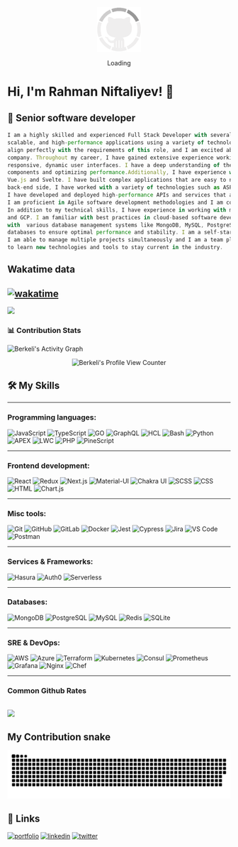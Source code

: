 

<div align="center">
    <img src="GitHub.gif" height="100" />
    <p>Loading</p>
</div>

# Hi, I'm Rahman Niftaliyev! 👋   



## 🚀 Senior software developer



```js
I am a highly skilled and experienced Full Stack Developer with several years of experience in developing and deploying robust, 
scalable, and high-performance applications using a variety of technologies. I am confident that my skills and qualifications 
align perfectly with the requirements of this role, and I am excited about the opportunity to contribute to the success of your 
company. Throughout my career, I have gained extensive experience working with REACT for building 
responsive, dynamic user interfaces. I have a deep understanding of the framework, and I am well-versed in creating reusable 
components and optimizing performance.Additionally, I have experience with other modern front-end frameworks such as Angular, 
Vue.js and Svelte. I have built complex applications that are easy to navigate visually appealing and easy to use. On the 
back-end side, I have worked with a variety of technologies such as ASP.NET, JAVA Spring Boot, NODE.JS, PYTHON, and DJANGO.
I have developed and deployed high-performance APIs and services that are scalable, secure, and easy to maintain. 
I am proficient in Agile software development methodologies and I am comfortable in working with Git version control and JIRA.
In addition to my technical skills, I have experience in working with microservices architecture, cloud platforms like AWS, Azure, 
and GCP. I am familiar with best practices in cloud-based software development, deployment and scaling. I have hands-on experience 
with  various database management systems like MongoDB, MySQL, PostgreSQL and Oracle, so I am able to create, maintain and optimize 
databases to ensure optimal performance and stability. I am a self-starter who thrives in a fast-paced, deadline-driven environment. 
I am able to manage multiple projects simultaneously and I am a team player with excellent communication skills. I am always eager 
to learn new technologies and tools to stay current in the industry.
```







## Wakatime data
[![wakatime](https://wakatime.com/badge/user/84b46ad6-f0fa-463b-91b1-741fdcdd4f93.svg)](https://wakatime.com/@84b46ad6-f0fa-463b-91b1-741fdcdd4f93)
-------------------
<a href="https://wakatime.com"><img src="https://wakatime.com/share/@noobdev/fdc4cb0d-5d34-4bb8-b1d7-f5b7811fa13a.png" width="1012" /></a>



### 📊 Contribution Stats

<img alt="Berkeli's Activity Graph" src="https://github-readme-activity-graph.cyclic.app/graph/?username=rahmaniftaliyev&bg_color=1F222E&color=F8D866&line=F85D7F&point=FFFFFF&hide_border=true" />

<p align="center"> 

<img src="https://komarev.com/ghpvc/?username=rahmaniftaliyev" alt="Berkeli's Profile View Counter"/>

</p>


## 🛠️ My Skills
-------------------
### Programming languages:

![JavaScript](https://img.shields.io/badge/-JavaScript-000?&logo=JavaScript)
![TypeScript](https://img.shields.io/badge/-TypeScript-000?&logo=TypeScript&logoColor=007ACC)
![GO](https://img.shields.io/badge/-GO-000?&logo=Go)
![GraphQL](https://img.shields.io/badge/-GraphQL-000?&logo=GraphQL)
![HCL](https://img.shields.io/badge/-HCL-000?&logo=HCL)
![Bash](https://img.shields.io/badge/-Bash-000?&logo=GNU-Bash)
![Python](https://img.shields.io/badge/-Python-000?&logo=Python)
![APEX](https://img.shields.io/badge/-APEX-000?&logo=Salesforce)
![LWC](https://img.shields.io/badge/-LWC-000?&logo=Salesforce)
![PHP](https://img.shields.io/badge/-PHP-000?&logo=PHP)
![PineScript](https://img.shields.io/badge/-PineScript-000?&logo=TradingView)

-------------------
### Frontend development:

![React](https://img.shields.io/badge/-React-000?&logo=React)
![Redux](https://img.shields.io/badge/-Redux-000?&logo=Redux)
![Next.js](https://img.shields.io/badge/-Next.js-000?&logo=Next.js)
![Material-UI](https://img.shields.io/badge/-Material--UI-000?&logo=Material-UI)
![Chakra UI](https://img.shields.io/badge/-Chakra%20UI-000?&logo=Chakra-UI)
![SCSS](https://img.shields.io/badge/-SCSS-000?&logo=Sass)
![CSS](https://img.shields.io/badge/-CSS-000?&logo=CSS3)
![HTML](https://img.shields.io/badge/-HTML-000?&logo=HTML5)
![Chart.js](https://img.shields.io/badge/-Chart.js-000?&logo=Chart.js)

-------------------
### Misc tools:

![Git](https://img.shields.io/badge/-Git-000?&logo=Git)
![GitHub](https://img.shields.io/badge/-GitHub-000?&logo=GitHub)
![GitLab](https://img.shields.io/badge/-GitLab-000?&logo=GitLab)
![Docker](https://img.shields.io/badge/-Docker-000?&logo=Docker)
![Jest](https://img.shields.io/badge/-Jest-000?&logo=Jest)
![Cypress](https://img.shields.io/badge/-Cypress-000?&logo=Cypress)
![Jira](https://img.shields.io/badge/-Jira-000?&logo=Jira)
![VS Code](https://img.shields.io/badge/-VS%20Code-000?&logo=Visual-Studio-Code)
![Postman](https://img.shields.io/badge/-Postman-000?&logo=Postman)

-------------------
### Services & Frameworks: 

![Hasura](https://img.shields.io/badge/-Hasura-000?&logo=Hasura)
![Auth0](https://img.shields.io/badge/-Auth0-000?&logo=Auth0)
![Serverless](https://img.shields.io/badge/-Serverless-000?&logo=Serverless)

-------------------
### Databases:

![MongoDB](https://img.shields.io/badge/-MongoDB-000?&logo=MongoDB)
![PostgreSQL](https://img.shields.io/badge/-PostgreSQL-000?&logo=PostgreSQL)
![MySQL](https://img.shields.io/badge/-MySQL-000?&logo=MySQL)
![Redis](https://img.shields.io/badge/-Redis-000?&logo=Redis)
![SQLite](https://img.shields.io/badge/-SQLite-000?&logo=SQLite)

-------------------
### SRE & DevOps:

![AWS](https://img.shields.io/badge/-AWS-000?&logo=Amazon-AWS)
![Azure](https://img.shields.io/badge/-Azure-000?&logo=Microsoft-Azure)
![Terraform](https://img.shields.io/badge/-Terraform-000?&logo=Terraform)
![Kubernetes](https://img.shields.io/badge/-Kubernetes-000?&logo=Kubernetes)
![Consul](https://img.shields.io/badge/-Consul-000?&logo=Consul)
![Prometheus](https://img.shields.io/badge/-Prometheus-000?&logo=Prometheus)
![Grafana](https://img.shields.io/badge/-Grafana-000?&logo=Grafana)
![Nginx](https://img.shields.io/badge/-Nginx-000?&logo=Nginx)
![Chef](https://img.shields.io/badge/-Chef-000?&logo=Chef)

-------------------
### Common Github Rates

<br />

<img src="https://github-profile-trophy.vercel.app/?username=rahmaniftaliyev&theme=gruvbox&no-frame=true&margin-w=10&column=7" />






## My Contribution snake
![Contribution snake example](https://github.com/RahmaNiftaliyev/RahmaNiftaliyev/blob/main/github-contribution-grid-snake.svg)


## 🔗 Links
[![portfolio](https://img.shields.io/badge/my_portfolio-000?style=for-the-badge&logo=ko-fi&logoColor=white)](https://tangerine-stroopwafel-584450.netlify.app/)
[![linkedin](https://img.shields.io/badge/linkedin-0A66C2?style=for-the-badge&logo=linkedin&logoColor=white)](https://www.linkedin.com/in/rahman-n-144266195/)
[![twitter](https://img.shields.io/badge/twitter-1DA1F2?style=for-the-badge&logo=twitter&logoColor=white)](https://twitter.com/NiftalievRahman)

